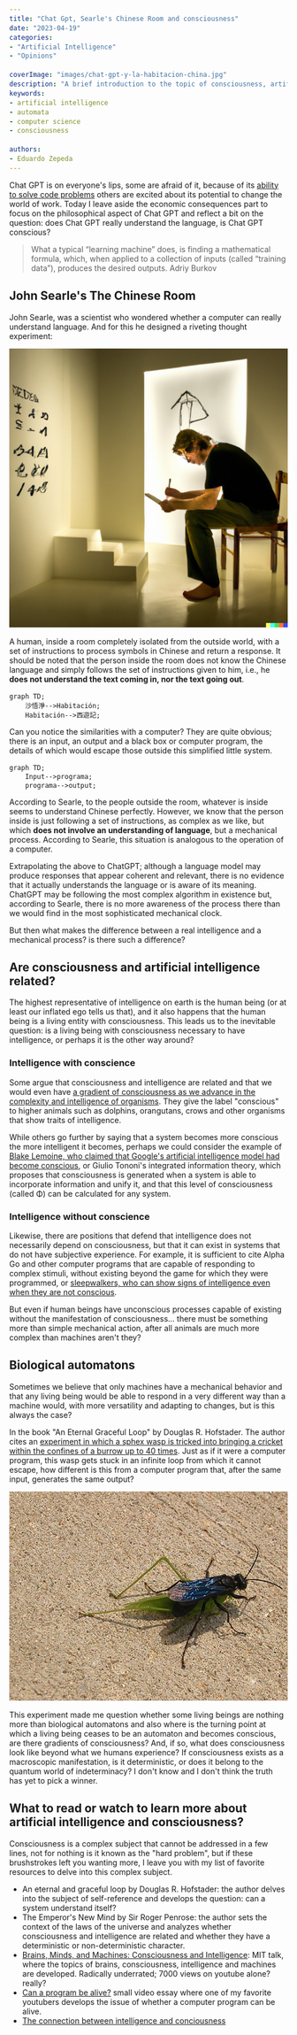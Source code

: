 ```yaml
---
title: "Chat Gpt, Searle's Chinese Room and consciousness"
date: "2023-04-19"
categories:
- "Artificial Intelligence"
- "Opinions"

coverImage: "images/chat-gpt-y-la-habitacion-china.jpg"
description: "A brief introduction to the topic of consciousness, artifcial intelligence, chatGPT and the Chinese room by John Searle."
keywords:
- artificial intelligence
- automata
- computer science
- consciousness

authors:
- Eduardo Zepeda
---
```


Chat GPT is on everyone's lips, some are afraid of it, because of its [ability to solve code problems](/en/i-test-chatgpt-with-codewars-coding-challenges/) others are excited about its potential to change the world of work. Today I leave aside the economic consequences part to focus on the philosophical aspect of Chat GPT and reflect a bit on the question: does Chat GPT really understand the language, is Chat GPT conscious?

> What a typical “learning machine” does, is finding a mathematical formula, which, when applied to a collection of inputs (called “training data”), produces the desired outputs. Adriy Burkov

## John Searle's The Chinese Room

John Searle, was a scientist who wondered whether a computer can really understand language. And for this he designed a riveting thought experiment:

![](images/la-habitacion-china-de-searle.jpg "Image of Searle's Chinese Room generated with Dall-E")

A human, inside a room completely isolated from the outside world, with a set of instructions to process symbols in Chinese and return a response. It should be noted that the person inside the room does not know the Chinese language and simply follows the set of instructions given to him, i.e., he **does not understand the text coming in, nor the text going out**.

``` mermaid
graph TD;
    沙悟淨-->Habitación;
    Habitación-->西遊記;
```

Can you notice the similarities with a computer? They are quite obvious; there is an input, an output and a black box or computer program, the details of which would escape those outside this simplified little system.

``` mermaid
graph TD;
    Input-->programa;
    programa-->output;
```

According to Searle, to the people outside the room, whatever is inside seems to understand Chinese perfectly. However, we know that the person inside is just following a set of instructions, as complex as we like, but which **does not involve an understanding of language**, but a mechanical process. According to Searle, this situation is analogous to the operation of a computer.

Extrapolating the above to ChatGPT; although a language model may produce responses that appear coherent and relevant, there is no evidence that it actually understands the language or is aware of its meaning. ChatGPT may be following the most complex algorithm in existence but, according to Searle, there is no more awareness of the process there than we would find in the most sophisticated mechanical clock.

But then what makes the difference between a real intelligence and a mechanical process? is there such a difference?

## Are consciousness and artificial intelligence related?

The highest representative of intelligence on earth is the human being (or at least our inflated ego tells us that), and it also happens that the human being is a living entity with consciousness. This leads us to the inevitable question: is a living being with consciousness necessary to have intelligence, or perhaps it is the other way around?

### Intelligence with conscience

Some argue that consciousness and intelligence are related and that we would even have [a gradient of consciousness as we advance in the complexity and intelligence of organisms](http://writing.rochester.edu/celebrating/2017/NAShonorable.pdf). They give the label "conscious" to higher animals such as dolphins, orangutans, crows and other organisms that show traits of intelligence.

While others go further by saying that a system becomes more conscious the more intelligent it becomes, perhaps we could consider the example of [Blake Lemoine, who claimed that Google's artificial intelligence model had become conscious](https://www.bbc.com/mundo/noticias-61787944), or Giulio Tononi's integrated information theory, which proposes that consciousness is generated when a system is able to incorporate information and unify it, and that this level of consciousness (called Φ) can be calculated for any system.

### Intelligence without conscience

Likewise, there are positions that defend that intelligence does not necessarily depend on consciousness, but that it can exist in systems that do not have subjective experience. For example, it is sufficient to cite Alpha Go and other computer programs that are capable of responding to complex stimuli, without existing beyond the game for which they were programmed, or [sleepwalkers, who can show signs of intelligence even when they are not conscious](https://publications.aap.org/pediatrics/article-abstract/111/1/e17/28494/Sleepwalking-and-Sleep-Terrors-in-Prepubertal?redirectedFrom=fulltext).

But even if human beings have unconscious processes capable of existing without the manifestation of consciousness... there must be something more than simple mechanical action, after all animals are much more complex than machines aren't they?

## Biological automatons

Sometimes we believe that only machines have a mechanical behavior and that any living being would be able to respond in a very different way than a machine would, with more versatility and adapting to changes, but is this always the case?

In the book "An Eternal Graceful Loop" by Douglas R. Hofstader. The author cites an [experiment in which a sphex wasp is tricked into bringing a cricket within the confines of a burrow up to 40 times](https://jhjeong.mindconnect.cc/Texts/sphex.html). Just as if it were a computer program, this wasp gets stuck in an infinite loop from which it cannot escape, how different is this from a computer program that, after the same input, generates the same output?

![](images/avisa-sphex.jpg "Sphex wasp from the experiment mentioned in the book An Eternal and Graceful Loop")

This experiment made me question whether some living beings are nothing more than biological automatons and also where is the turning point at which a living being ceases to be an automaton and becomes conscious, are there gradients of consciousness? And, if so, what does consciousness look like beyond what we humans experience? If consciousness exists as a macroscopic manifestation, is it deterministic, or does it belong to the quantum world of indeterminacy? I don't know and I don't think the truth has yet to pick a winner.

## What to read or watch to learn more about artificial intelligence and consciousness?

Consciousness is a complex subject that cannot be addressed in a few lines, not for nothing is it known as the "hard problem", but if these brushstrokes left you wanting more, I leave you with my list of favorite resources to delve into this complex subject.

* An eternal and graceful loop by Douglas R. Hofstader: the author delves into the subject of self-reference and develops the question: can a system understand itself?
* The Emperor's New Mind by Sir Roger Penrose: the author sets the context of the laws of the universe and analyzes whether consciousness and intelligence are related and whether they have a deterministic or non-deterministic character.
* [Brains, Minds, and Machines: Consciousness and Intelligence](https://infinite.mit.edu/video/brains-minds-and-machines-consciousness-and-intelligence): MIT talk, where the topics of brains, consciousness, intelligence and machines are developed. Radically underrated; 7000 views on youtube alone? really?
* [Can a program be alive?](https://www.youtube.com/watch?v=mC_KQC1gtWQ) small video essay where one of my favorite youtubers develops the issue of whether a computer program can be alive.
* [The connection between intelligence and conciousness](http://writing.rochester.edu/celebrating/2017/NAShonorable.pdf)